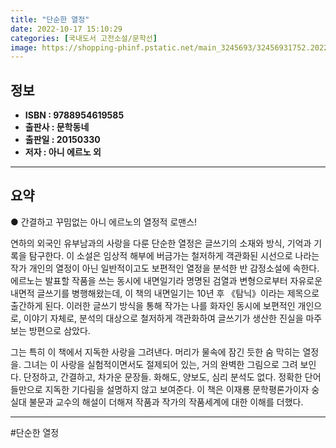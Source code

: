 ```yaml
---
title: "단순한 열정"
date: 2022-10-17 15:10:29
categories: [국내도서 고전소설/문학선]
image: https://shopping-phinf.pstatic.net/main_3245693/32456931752.20220527050555.jpg
---
```


## **정보**

- **ISBN : 9788954619585**
- **출판사 : 문학동네**
- **출판일 : 20150330**
- **저자 : 아니 에르노 외**

------



## **요약**

● 간결하고 꾸밈없는 아니 에르노의 열정적 로맨스!

연하의 외국인 유부남과의 사랑을 다룬 단순한 열정은 글쓰기의 소재와 방식, 기억과 기록을 탐구한다. 이 소설은 임상적 해부에 버금가는 철저하게 객관화된 시선으로 나라는 작가 개인의 열정이 아닌 일반적이고도 보편적인 열정을 분석한 반 감정소설에 속한다. 에르노는 발표할 작품을 쓰는 동시에 내면일기라 명명된 검열과 변형으로부터 자유로운 내면적 글쓰기를 병행해왔는데, 이 책의 내면일기는 10년 후  《탐닉》이라는 제목으로 출간하게 된다. 이러한 글쓰기 방식을 통해 작가는 나를 화자인 동시에 보편적인 개인으로, 이야기 자체로, 분석의 대상으로 철저하게 객관화하여 글쓰기가 생산한 진실을 마주보는 방편으로 삼았다. 

그는 특히 이 책에서 지독한 사랑을 그려낸다. 머리가 물속에 잠긴 듯한 숨 막히는 열정을. 그녀는 이 사랑을 실험적이면서도 절제되어 있는, 거의 완벽한 그림으로 그려 보인다. 단정하고, 간결하고, 차가운 문장들. 화해도, 양보도, 심리 분석도 없다. 정확한 단어들만으로 지독한 기다림을 설명하지 않고 보여준다. 이 책은  이재룡 문학평론가이자 숭실대 불문과 교수의 해설이 더해져 작품과 작가의 작품세계에 대한 이해를 더했다.

------

#단순한 열정


